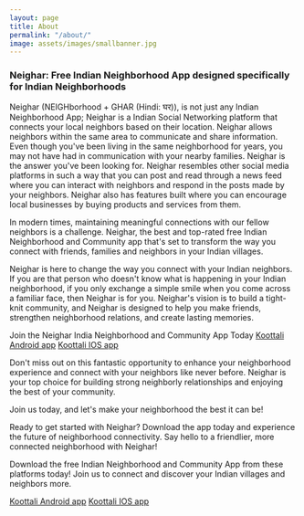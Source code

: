 ```yaml
---
layout: page
title: About
permalink: "/about/"
image: assets/images/smallbanner.jpg
---
```



### Neighar: Free Indian Neighborhood App designed specifically for Indian Neighborhoods

Neighar (NEIGHborhood + GHAR (Hindi: घर)), is not just any Indian Neighborhood App; Neighar is a Indian Social Networking platform that connects your local neighbors based on their location. Neighar allows neighbors within the same area to communicate and share information. Even though you've been living in the same neighborhood for years, you may not have had in communication with your nearby families. Neighar is the answer you've been looking for. Neighar resembles other social media platforms in such a way that you can post and read through a news feed where you can interact with neighbors and respond in the posts made by your neighbors. Neighar also has features built where you can encourage local businesses by buying products and services from them.

In modern times, maintaining meaningful connections with our fellow neighbors is a challenge. Neighar, the best and top-rated free Indian Neighborhood and Community app that's set to transform the way you connect with friends, families and neighbors in your Indian villages.

Neighar is here to change the way you connect with your Indian neighbors. If you are that person who doesn't know what is happening in your Indian neighborhood, if you only exchange a simple smile when you come across a familiar face, then Neighar is for you. Neighar's vision is to build a tight-knit community, and Neighar is designed to help you make friends, strengthen neighborhood relations, and create lasting memories.

Join the Neighar India Neighborhood and Community App Today
[Koottali Android app](https://play.google.com/store/apps/details?id=com.neighar.app)
[Koottali IOS app](https://apps.apple.com/us/app/neighar-india-neighborhood-app/id6471035218)

Don't miss out on this fantastic opportunity to enhance your neighborhood experience and connect with your neighbors like never before. Neighar is your top choice for building strong neighborly relationships and enjoying the best of your community.

Join us today, and let's make your neighborhood the best it can be!

Ready to get started with Neighar? Download the app today and experience the future of neighborhood connectivity. Say hello to a friendlier, more connected neighborhood with Neighar!

Download the free Indian Neighborhood and Community App from these platforms today! Join us to connect and discover your Indian villages and neighbors more.

[Koottali Android app](https://play.google.com/store/apps/details?id=com.neighar.app)
[Koottali IOS app](https://apps.apple.com/us/app/neighar-india-neighborhood-app/id6471035218)

